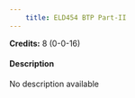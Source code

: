 ```yaml
---
    title: ELD454 BTP Part-II
---
```

**Credits:** 8 (0-0-16)



#### Description 
No description available